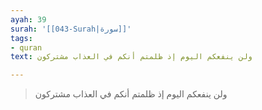 ```yaml
---
ayah: 39
surah: '[[043-Surah|سورة]]'
tags:
- quran
text: ولن ينفعكم اليوم إذ ظلمتم أنكم في العذاب مشتركون

---
```

> ولن ينفعكم اليوم إذ ظلمتم أنكم في العذاب مشتركون
